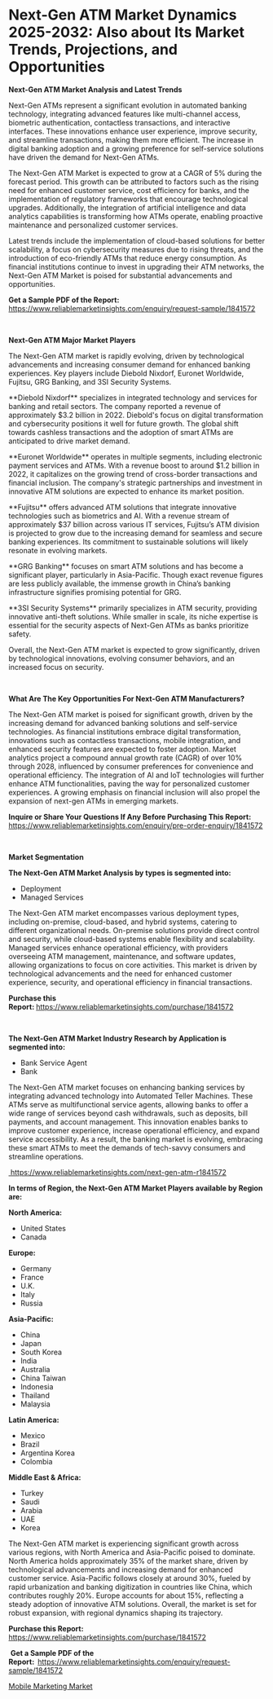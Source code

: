 <p><h1>Next-Gen ATM Market Dynamics 2025-2032: Also about Its Market Trends, Projections, and Opportunities</h1></p><p><strong>Next-Gen ATM Market Analysis and Latest Trends</strong></p>
<p><p>Next-Gen ATMs represent a significant evolution in automated banking technology, integrating advanced features like multi-channel access, biometric authentication, contactless transactions, and interactive interfaces. These innovations enhance user experience, improve security, and streamline transactions, making them more efficient. The increase in digital banking adoption and a growing preference for self-service solutions have driven the demand for Next-Gen ATMs.</p><p>The Next-Gen ATM Market is expected to grow at a CAGR of 5% during the forecast period. This growth can be attributed to factors such as the rising need for enhanced customer service, cost efficiency for banks, and the implementation of regulatory frameworks that encourage technological upgrades. Additionally, the integration of artificial intelligence and data analytics capabilities is transforming how ATMs operate, enabling proactive maintenance and personalized customer services.</p><p>Latest trends include the implementation of cloud-based solutions for better scalability, a focus on cybersecurity measures due to rising threats, and the introduction of eco-friendly ATMs that reduce energy consumption. As financial institutions continue to invest in upgrading their ATM networks, the Next-Gen ATM Market is poised for substantial advancements and opportunities.</p></p>
<p><strong>Get a Sample PDF of the Report:&nbsp;</strong> <a href="https://www.reliablemarketinsights.com/enquiry/request-sample/1841572?utm_campaign=2535&utm_medium=2&utm_source=Github&utm_content=ia&utm_term=11032025&utm_id=next-gen-atm">https://www.reliablemarketinsights.com/enquiry/request-sample/1841572</a></p>
<p>&nbsp;</p>
<p><strong>Next-Gen ATM Major Market Players</strong></p>
<p><p>The Next-Gen ATM market is rapidly evolving, driven by technological advancements and increasing consumer demand for enhanced banking experiences. Key players include Diebold Nixdorf, Euronet Worldwide, Fujitsu, GRG Banking, and 3SI Security Systems.</p><p>**Diebold Nixdorf** specializes in integrated technology and services for banking and retail sectors. The company reported a revenue of approximately $3.2 billion in 2022. Diebold's focus on digital transformation and cybersecurity positions it well for future growth. The global shift towards cashless transactions and the adoption of smart ATMs are anticipated to drive market demand.</p><p>**Euronet Worldwide** operates in multiple segments, including electronic payment services and ATMs. With a revenue boost to around $1.2 billion in 2022, it capitalizes on the growing trend of cross-border transactions and financial inclusion. The company's strategic partnerships and investment in innovative ATM solutions are expected to enhance its market position.</p><p>**Fujitsu** offers advanced ATM solutions that integrate innovative technologies such as biometrics and AI. With a revenue stream of approximately $37 billion across various IT services, Fujitsu’s ATM division is projected to grow due to the increasing demand for seamless and secure banking experiences. Its commitment to sustainable solutions will likely resonate in evolving markets.</p><p>**GRG Banking** focuses on smart ATM solutions and has become a significant player, particularly in Asia-Pacific. Though exact revenue figures are less publicly available, the immense growth in China’s banking infrastructure signifies promising potential for GRG.</p><p>**3SI Security Systems** primarily specializes in ATM security, providing innovative anti-theft solutions. While smaller in scale, its niche expertise is essential for the security aspects of Next-Gen ATMs as banks prioritize safety.</p><p>Overall, the Next-Gen ATM market is expected to grow significantly, driven by technological innovations, evolving consumer behaviors, and an increased focus on security.</p></p>
<p>&nbsp;</p>
<p><strong>What Are The Key Opportunities For Next-Gen ATM Manufacturers?</strong></p>
<p><p>The Next-Gen ATM market is poised for significant growth, driven by the increasing demand for advanced banking solutions and self-service technologies. As financial institutions embrace digital transformation, innovations such as contactless transactions, mobile integration, and enhanced security features are expected to foster adoption. Market analytics project a compound annual growth rate (CAGR) of over 10% through 2028, influenced by consumer preferences for convenience and operational efficiency. The integration of AI and IoT technologies will further enhance ATM functionalities, paving the way for personalized customer experiences. A growing emphasis on financial inclusion will also propel the expansion of next-gen ATMs in emerging markets.</p></p>
<p><strong>Inquire or Share Your Questions If Any Before Purchasing This Report:</strong> <a href="https://www.reliablemarketinsights.com/enquiry/pre-order-enquiry/1841572?utm_campaign=2535&utm_medium=2&utm_source=Github&utm_content=ia&utm_term=11032025&utm_id=next-gen-atm">https://www.reliablemarketinsights.com/enquiry/pre-order-enquiry/1841572</a></p>
<p>&nbsp;</p>
<p><strong>Market Segmentation</strong></p>
<p><strong>The Next-Gen ATM Market Analysis by types is segmented into:</strong></p>
<p><ul><li>Deployment</li><li>Managed Services</li></ul></p>
<p><p>The Next-Gen ATM market encompasses various deployment types, including on-premise, cloud-based, and hybrid systems, catering to different organizational needs. On-premise solutions provide direct control and security, while cloud-based systems enable flexibility and scalability. Managed services enhance operational efficiency, with providers overseeing ATM management, maintenance, and software updates, allowing organizations to focus on core activities. This market is driven by technological advancements and the need for enhanced customer experience, security, and operational efficiency in financial transactions.</p></p>
<p><strong>Purchase this Report:&nbsp;</strong><a href="https://www.reliablemarketinsights.com/purchase/1841572?utm_campaign=2535&utm_medium=2&utm_source=Github&utm_content=ia&utm_term=11032025&utm_id=next-gen-atm">https://www.reliablemarketinsights.com/purchase/1841572</a></p>
<p>&nbsp;</p>
<p><strong>The Next-Gen ATM Market Industry Research by Application is segmented into:</strong></p>
<p><ul><li>Bank Service Agent</li><li>Bank</li></ul></p>
<p><p>The Next-Gen ATM market focuses on enhancing banking services by integrating advanced technology into Automated Teller Machines. These ATMs serve as multifunctional service agents, allowing banks to offer a wide range of services beyond cash withdrawals, such as deposits, bill payments, and account management. This innovation enables banks to improve customer experience, increase operational efficiency, and expand service accessibility. As a result, the banking market is evolving, embracing these smart ATMs to meet the demands of tech-savvy consumers and streamline operations.</p></p>
<p><a href="https://www.reliablemarketinsights.com/next-gen-atm-r1841572?utm_campaign=2535&utm_medium=2&utm_source=Github&utm_content=ia&utm_term=11032025&utm_id=next-gen-atm">&nbsp;https://www.reliablemarketinsights.com/next-gen-atm-r1841572</a></p>
<p><strong>In terms of Region, the Next-Gen ATM Market Players available by Region are:</strong></p>
<p>
    <p> <strong> North America: </strong>
        <ul>
            <li>United States</li>
            <li>Canada</li>
        </ul>
        </p> 
    <p> <strong> Europe: </strong>
        <ul>
            <li>Germany</li>
            <li>France</li>
            <li>U.K.</li>
            <li>Italy</li>
            <li>Russia</li>
        </ul>
        </p> 
    <p> <strong> Asia-Pacific: </strong>
        <ul>
            <li>China</li>
            <li>Japan</li>
            <li>South Korea</li>
            <li>India</li>
            <li>Australia</li>
            <li>China Taiwan</li>
            <li>Indonesia</li>
            <li>Thailand</li>
            <li>Malaysia</li>
        </ul>
        </p> 
    <p> <strong> Latin America: </strong>
        <ul>
            <li>Mexico</li>
            <li>Brazil</li>
            <li>Argentina Korea</li>
            <li>Colombia</li>
        </ul>
        </p> 
    <p> <strong> Middle East & Africa: </strong>
        <ul>
            <li>Turkey</li>
            <li>Saudi</li>
            <li>Arabia</li>
            <li>UAE</li>
            <li>Korea</li>
        </ul>
    </p>
    </p>
<p><p>The Next-Gen ATM market is experiencing significant growth across various regions, with North America and Asia-Pacific poised to dominate. North America holds approximately 35% of the market share, driven by technological advancements and increasing demand for enhanced customer service. Asia-Pacific follows closely at around 30%, fueled by rapid urbanization and banking digitization in countries like China, which contributes roughly 20%. Europe accounts for about 15%, reflecting a steady adoption of innovative ATM solutions. Overall, the market is set for robust expansion, with regional dynamics shaping its trajectory.</p></p>
<p><strong>Purchase this Report: </strong><a href="https://www.reliablemarketinsights.com/purchase/1841572?utm_campaign=2535&utm_medium=2&utm_source=Github&utm_content=ia&utm_term=11032025&utm_id=next-gen-atm">https://www.reliablemarketinsights.com/purchase/1841572</a></p>
<p>&nbsp;<strong>Get a Sample PDF of the Report:&nbsp;&nbsp;</strong><a href="https://www.reliablemarketinsights.com/enquiry/request-sample/1841572?utm_campaign=2535&utm_medium=2&utm_source=Github&utm_content=ia&utm_term=11032025&utm_id=next-gen-atm">https://www.reliablemarketinsights.com/enquiry/request-sample/1841572</a></p>
<p><strong></strong></p>
<p><p><a href="https://github.com/landtmman/Market-Research-Report-List-1/blob/main/mobile-marketing-market.md?utm_campaign=2535&utm_medium=2&utm_source=Github&utm_content=ia&utm_term=11032025&utm_id=next-gen-atm">Mobile Marketing Market</a></p></p>